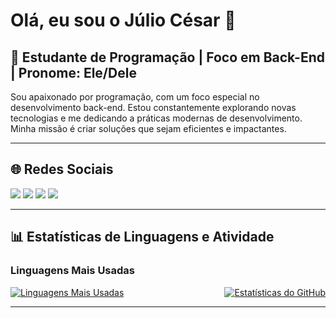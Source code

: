 # Olá, eu sou o Júlio César 👋

## 🌟 Estudante de Programação | Foco em Back-End | Pronome: Ele/Dele

Sou apaixonado por programação, com um foco especial no desenvolvimento back-end. Estou constantemente explorando novas tecnologias e me dedicando a práticas modernas de desenvolvimento. Minha missão é criar soluções que sejam eficientes e impactantes.

---
## 🌐 Redes Sociais

<div> 
  <a href="https://www.instagram.com/j2li0_c3s4r/" target="_blank"><img src="https://img.shields.io/badge/-Instagram-%23E4405F?style=for-the-badge&logo=instagram&logoColor=white" target="_blank"></a>
  <a href="mailto:jcacmg@gmail.com"><img src="https://img.shields.io/badge/-Gmail-%23333?style=for-the-badge&logo=gmail&logoColor=white" target="_blank"></a>
  <a href="https://www.linkedin.com/in/julio-cesar-alecrim-costa-8709bb291/" target="_blank"><img src="https://img.shields.io/badge/-LinkedIn-%230077B5?style=for-the-badge&logo=linkedin&logoColor=white" target="_blank"></a>
  <a href="https://seusite.com/bio" target="_blank"><img src="https://img.shields.io/badge/-Bio-%23FF5733?style=for-the-badge&logo=readme&logoColor=white" target="_blank"></a>
</div>

---
## 📊 Estatísticas de Linguagens e Atividade

### Linguagens Mais Usadas

<div style="display: flex; justify-content: space-between;">
  <!-- Linguagens Mais Usadas -->
  <a href="https://github.com/anuraghazra/github-readme-stats">
    <img src="https://github-readme-stats.vercel.app/api/top-langs/?username=JulioAlecrim&layout=compact&theme=dark" alt="Linguagens Mais Usadas" />
  </a>

  <!-- Estatísticas do GitHub -->
  <a href="https://github.com/anuraghazra/github-readme-stats">
    <img src="https://github-readme-stats.vercel.app/api?username=JulioAlecrim&show_icons=true&theme=dark" alt="Estatísticas do GitHub" />
  </a>
</div>


---
